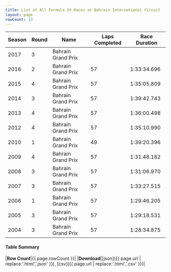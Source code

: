 ```yaml
---
title: List of All Formula 1® Races at Bahrain International Circuit
layout: page
rowCount: 13
---
```


| Season | Round | Name | Laps Completed | Race Duration |
|--|--|--|--|--|
| 2017 | 3 | Bahrain Grand Prix |   |   |
| 2016 | 2 | Bahrain Grand Prix | 57 | 1:33:34.696 |
| 2015 | 4 | Bahrain Grand Prix | 57 | 1:35:05.809 |
| 2014 | 3 | Bahrain Grand Prix | 57 | 1:39:42.743 |
| 2013 | 4 | Bahrain Grand Prix | 57 | 1:36:00.498 |
| 2012 | 4 | Bahrain Grand Prix | 57 | 1:35:10.990 |
| 2010 | 1 | Bahrain Grand Prix | 49 | 1:39:20.396 |
| 2009 | 4 | Bahrain Grand Prix | 57 | 1:31:48.182 |
| 2008 | 3 | Bahrain Grand Prix | 57 | 1:31:06.970 |
| 2007 | 3 | Bahrain Grand Prix | 57 | 1:33:27.515 |
| 2006 | 1 | Bahrain Grand Prix | 57 | 1:29:46.205 |
| 2005 | 3 | Bahrain Grand Prix | 57 | 1:29:18.531 |
| 2004 | 3 | Bahrain Grand Prix | 57 | 1:28:34.875 |

#### Table Summary

|**Row Count**|{{ page.rowCount }}|
|**Download**|[json]({{ page.url | replace:'.html','.json' }}), [csv]({{ page.url | replace:'.html','.csv' }})|
